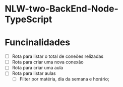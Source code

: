 # NLW-two-BackEnd-Node-TypeScript

# Funcinalidades

- [ ] Rota para listar o total de coneões relizadas
- [ ] Rota para criar uma nova conexão
- [ ] Rota para criar uma aula
- [ ] Rota para listar aulas
    - [ ] Filter por matéria, dia da semana e horário;
